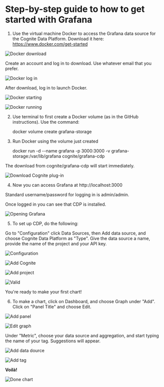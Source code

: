 # Step-by-step guide to how to get started with Grafana

1. Use the virtual machine Docker to access the Grafana data source for the Cognite Data Platform. Download it here: https://www.docker.com/get-started

![Docker download](./images/image1.png)

Create an account and log in to download. Use whatever email that you prefer.

![Docker log in](./images/image2.png)

After download, log in to launch Docker.

![Docker starting](./images/image3.png)

![Docker running](./images/image4.png)

2. Use terminal to first create a Docker volume (as in the GitHub instructions). Use the command:

   docker volume create grafana-storage

3. Run Docker using the volume just created

   docker run -d --name grafana -p 3000:3000 -v grafana-storage:/var/lib/grafana cognite/grafana-cdp

The download from cognite/grafana-cdp will start immediately.

![Download Cognite plug-in](./images/image5.png)

4. Now you can access Grafana at http://localhost:3000

Standard username/password for logging in is admin/admin.

Once logged in you can see that CDP is installed.

![Opening Grafana](./images/image6.png)

5. To set up CDP, do the following:

Go to "Configuration" click Data Sources, then Add data source, and choose Cognite Data Platform as "Type". Give the data source a name, provide the name of the project and your API key.

![Configuration](./images/image9.png)

![Add Cognite](./images/image10.png)

![Add project](./images/image11.png)

![Valid](./images/image12.png)

You're ready to make your first chart!

6. To make a chart, click on Dashboard, and choose Graph under "Add". Click on "Panel Title" and choose Edit.

![Add panel](./images/image7.png)

![Edit graph](./images/image8.png)

Under "Metric", choose your data source and aggregation, and start typing the name of your tag. Suggestions will appear.

![Add data dource](./images/image13.png)

![Add tag](./images/image14.png)

**Voilà!**

![Done chart](./images/image15.png)
